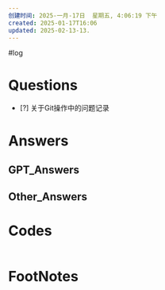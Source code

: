 ```yaml
---
创建时间: 2025-一月-17日  星期五, 4:06:19 下午
created: 2025-01-17T16:06
updated: 2025-02-13-13.
---
```

#log 

# Questions

- [?] 关于Git操作中的问题记录


# Answers


## GPT_Answers


## Other_Answers


# Codes

```python

```



# FootNotes